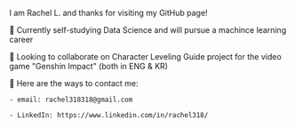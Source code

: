 I am Rachel L. and thanks for visiting my GitHub page!

🌿 Currently self-studying Data Science and will pursue a machince learning career

🌿 Looking to collaborate on Character Leveling Guide project for the video game "Genshin Impact" (both in ENG & KR)

🌿 Here are the ways to contact me:

    - email: rachel318318@gmail.com

    - LinkedIn: https://www.linkedin.com/in/rachel318/

<!---
rachel318318/rachel318318 is a ✨ special ✨ repository because its `README.md` (this file) appears on your GitHub profile.
You can click the Preview link to take a look at your changes.
--->

